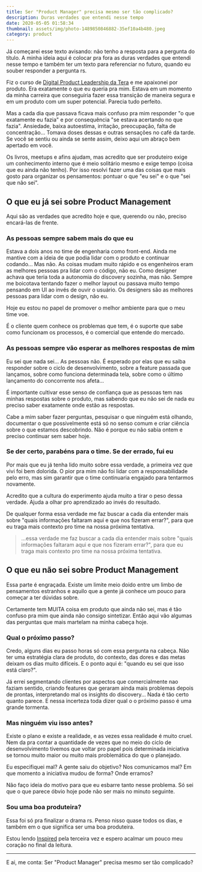 ```yaml
---
title: Ser "Product Manager" precisa mesmo ser tão complicado?
description: Duras verdades que entendi nesse tempo
date: 2020-05-05 01:58:34
thumbnail: assets/img/photo-1489850846882-35ef10a4b480.jpeg
category: product
---
```

Já começarei esse texto avisando: não tenho a resposta para a pergunta do título. A minha ideia aqui é colocar pra fora as duras verdades que entendi nesse tempo e também ter um texto para referenciar no futuro, quando eu souber responder a pergunta rs.

Fiz o curso de [Digital Product Leadership da Tera](https://somostera.com/cursos/digital-product-leadership) e me apaixonei por produto. Era exatamente o que eu queria pra mim. Estava em um momento da minha carreira que conseguiria fazer essa transição de maneira segura e em um produto com um super potencial. Parecia tudo perfeito.

Mas a cada dia que passava ficava mais confuso pra mim responder "o que exatamente eu fazia" e por consequência "se estava acertando no que fazia". Ansiedade, baixa autoestima, irritação, preocupação, falta de concentração... Tomava doses dessas e outras sensações no café da tarde. Se você se sentiu ou ainda se sente assim, deixo aqui um abraço bem apertado em você.

Os livros, meetups e afins ajudam, mas acredito que ser produteiro exige um conhecimento interno que é meio solitário mesmo e exige tempo (coisa que eu ainda não tenho). Por isso resolvi fazer uma das coisas que mais gosto para organizar os pensamentos: pontuar o que "eu sei" e o que "sei que não sei".

## O que eu já sei sobre Product Management

Aqui são as verdades que acredito hoje e que, querendo ou não, preciso encará-las de frente.

### As pessoas sempre sabem mais do que eu

Estava a dois anos no time de engenharia como front-end. Ainda me mantive com a ideia de que podia lidar com o produto e continuar codando... Mas não. As coisas mudam muito rápido e os engenheiros eram as melhores pessoas pra lidar com o código, não eu.
Como designer achava que teria toda a autonomia do discovery sozinha, mas não. Sempre me boicotava tentando fazer o melhor layout ou passava muito tempo pensando em UI ao invés de ouvir o usuário. Os designers são as melhores pessoas para lidar com o design, não eu.

Hoje eu estou no papel de promover o melhor ambiente para que o meu time voe.

É o cliente quem conhece os problemas que tem, é o suporte que sabe como funcionam os processos, é o comercial que entende do mercado.

### As pessoas sempre vão esperar as melhores respostas de mim

Eu sei que nada sei... As pessoas não. É esperado por elas que eu saiba responder sobre o ciclo de desenvolvimento, sobre a feature passada que lançamos, sobre como funciona determinada tela, sobre como o último lançamento do concorrente nos afeta...

É importante cultivar esse senso de confiança que as pessoas tem nas minhas respostas sobre o produto, mas sabendo que eu não sei de nada eu preciso saber exatamente onde estão as respostas.

Cabe a mim saber fazer perguntas, pesquisar o que ninguém está olhando, documentar o que possivelmente está só no senso comum e criar ciência sobre o que estamos descobrindo. Não é porque eu não sabia ontem e preciso continuar sem saber hoje.

### Se der certo, parabéns para o time. Se der errado, fui eu

Por mais que eu já tenha lido muito sobre essa verdade, a primeira vez que vivi foi bem dolorida. O pior pra mim não foi lidar com a responsabilidade pelo erro, mas sim garantir que o time continuaria engajado para tentarmos novamente.

Acredito que a cultura do experimento ajuda muito a tirar o peso dessa verdade. Ajuda a olhar pro aprendizado ao invés do resultado.

De qualquer forma essa verdade me faz buscar a cada dia entender mais sobre "quais informações faltaram aqui e que nos fizeram errar?", para que eu traga mais contexto pro time na nossa próxima tentativa.

> ...essa verdade me faz buscar a cada dia entender mais sobre "quais informações faltaram aqui e que nos fizeram errar?", para que eu traga mais contexto pro time na nossa próxima tentativa.

## O que eu não sei sobre Product Management

Essa parte é engraçada. Existe um limite meio doido entre um limbo de pensamentos estranhos e aquilo que a gente já conhece um pouco para começar a ter dúvidas sobre.

Certamente tem MUITA coisa em produto que ainda não sei, mas é tão confuso pra mim que ainda não consigo sintetizar. Então aqui vão algumas das perguntas que mais martelam na minha cabeça hoje.

### Qual o próximo passo?

Credo, alguns dias eu passo horas só com essa pergunta na cabeça. Não ter uma estratégia clara de produto, do contexto, das dores e das metas deixam os dias muito difíceis. E o ponto aqui é: "quando eu sei que isso está claro?".

Já errei segmentando clientes por aspectos que comercialmente nao faziam sentido, criando features que geraram ainda mais problemas depois de prontas, interpretando mal os insights do discovery... Nada é tão certo quanto parece. E nessa incerteza toda dizer qual o o próximo passo é uma grande tormenta.

### Mas ninguém viu isso antes?

Existe o plano e existe a realidade, e as vezes essa realidade é muito cruel.
Nem da pra contar a quantidade de vezes que no meio do ciclo de desenvolvimento tivemos que voltar pro papel pois determinada iniciativa se tornou muito maior ou muito mais problemática do que o planejado.

Eu especifiquei mal? A gente saiu do objetivo? Nos comunicamos mal? Em que momento a iniciativa mudou de forma? Onde erramos?

Não faço ideia do motivo para que eu esbarre tanto nesse problema. Só sei que o que parece óbvio hoje pode não ser mais no minuto seguinte.

### Sou uma boa produteira?

Essa foi só pra finalizar o drama rs. 
Penso nisso quase todos os dias, e também em o que significa ser uma boa produteira.

Estou lendo [Inspired](https://svpg.com/inspired-how-to-create-products-customers-love/) pela terceira vez e espero acalmar um pouco meu coração no final da leitura.

- - -

E ai, me conta: Ser "Product Manager" precisa mesmo ser tão complicado?